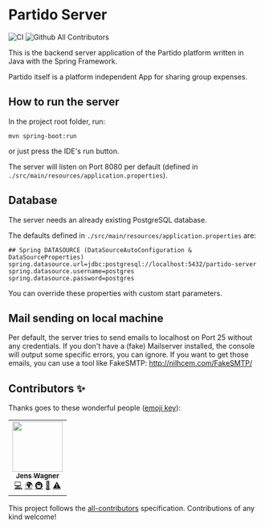 # Partido Server

![CI](https://github.com/jens-wagner/partido-server/workflows/CI/badge.svg) ![Github All Contributors](https://img.shields.io/github/all-contributors/partidodev/partido-server/main)

This is the backend server application of the Partido platform written in Java with the Spring Framework.

Partido itself is a platform independent App for sharing group expenses.

## How to run the server

In the project root folder, run:

```
mvn spring-boot:run
```

or just press the IDE's run button.

The server will listen on Port 8080 per default (defined in `./src/main/resources/application.properties`).

## Database

The server needs an already existing PostgreSQL database.

The defaults defined in `./src/main/resources/application.properties` are:

```
## Spring DATASOURCE (DataSourceAutoConfiguration & DataSourceProperties)
spring.datasource.url=jdbc:postgresql://localhost:5432/partido-server
spring.datasource.username=postgres
spring.datasource.password=postgres
```

You can override these properties with custom start parameters.

## Mail sending on local machine

Per default, the server tries to send emails to localhost on Port 25 without any credentials.
If you don't have a (fake) Mailserver installed, the console will output some specific errors, you can ignore. If you want to get those emails, you can use a tool like FakeSMTP: http://nilhcem.com/FakeSMTP/

## Contributors ✨

Thanks goes to these wonderful people ([emoji key](https://allcontributors.org/docs/en/emoji-key)):

<!-- ALL-CONTRIBUTORS-LIST:START - Do not remove or modify this section -->
<!-- prettier-ignore-start -->
<!-- markdownlint-disable -->
<table>
  <tr>
    <td align="center"><a href="https://www.fosforito.de"><img src="https://avatars3.githubusercontent.com/u/5000255?v=4" width="100px;" alt=""/><br /><sub><b>Jens Wagner</b></sub></a><br /><a href="https://github.com/jenslw/partido-server/commits?author=jenslw" title="Code">💻</a> <a href="#translation-jenslw" title="Translation">🌍</a> <a href="#infra-jenslw" title="Infrastructure (Hosting, Build-Tools, etc)">🚇</a> <a href="#maintenance-jenslw" title="Maintenance">🚧</a> <a href="https://github.com/jenslw/partido-server/commits?author=jenslw" title="Tests">⚠️</a></td>
  </tr>
</table>

<!-- markdownlint-enable -->
<!-- prettier-ignore-end -->
<!-- ALL-CONTRIBUTORS-LIST:END -->

This project follows the [all-contributors](https://github.com/all-contributors/all-contributors) specification. Contributions of any kind welcome!
